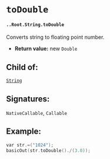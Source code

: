 # `toDouble`

#### `..Root.String.toDouble`

Converts string to floating point number.

* **Return value:** new `Double`

## Child of:

[`String`](docs..Root.String.md)

## Signatures:

`NativeCallable`, `Callable`

## Example:

```c
var str.=("1024");
basicOut(str.toDouble()./(3.0));
```